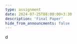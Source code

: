 ```yaml
---
type: assignment
date: 2024-07-25T08:00:00+3:30
description: 'Final Paper'
hide_from_announcments: false
---
```

d
